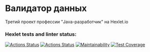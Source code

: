 # Валидатор данных
Третий проект профессии "Java-разработчик" на Hexlet.io

### Hexlet tests and linter status:
[![Actions Status](https://github.com/0x8251ae8c/java-project-78/actions/workflows/hexlet-check.yml/badge.svg)](https://github.com/0x8251ae8c/java-project-78/actions)
[![Actions Status](https://github.com/0x8251ae8c/java-project-78/actions/workflows/main.yml/badge.svg)](https://github.com/0x8251ae8c/java-project-78/actions)
[![Maintainability](https://api.codeclimate.com/v1/badges/dc633953ab5aacf46c1a/maintainability)](https://codeclimate.com/github/0x8251ae8c/java-project-78/maintainability)
[![Test Coverage](https://api.codeclimate.com/v1/badges/dc633953ab5aacf46c1a/test_coverage)](https://codeclimate.com/github/0x8251ae8c/java-project-78/test_coverage)
